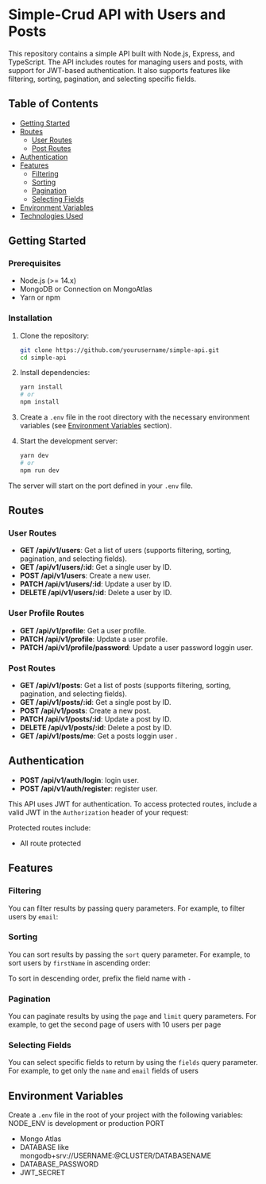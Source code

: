 # Simple-Crud API with Users and Posts

This repository contains a simple API built with Node.js, Express, and TypeScript. The API includes routes for managing users and posts, with support for JWT-based authentication. It also supports features like filtering, sorting, pagination, and selecting specific fields.

## Table of Contents

- [Getting Started](#getting-started)
- [Routes](#routes)
  - [User Routes](#user-routes)
  - [Post Routes](#post-routes)
- [Authentication](#authentication)
- [Features](#features)
  - [Filtering](#filtering)
  - [Sorting](#sorting)
  - [Pagination](#pagination)
  - [Selecting Fields](#selecting-fields)
- [Environment Variables](#environment-variables)
- [Technologies Used](#technologies-used)

## Getting Started

### Prerequisites

- Node.js (>= 14.x)
- MongoDB or Connection on MongoAtlas
- Yarn or npm

### Installation

1. Clone the repository:

   ```bash
   git clone https://github.com/yourusername/simple-api.git
   cd simple-api
   ```

2. Install dependencies:

   ```bash
   yarn install
   # or
   npm install
   ```

3. Create a `.env` file in the root directory with the necessary environment variables (see [Environment Variables](#environment-variables) section).

4. Start the development server:

   ```bash
   yarn dev
   # or
   npm run dev
   ```

The server will start on the port defined in your `.env` file.

## Routes

### User Routes

- **GET /api/v1/users**: Get a list of users (supports filtering, sorting, pagination, and selecting fields).
- **GET /api/v1/users/:id**: Get a single user by ID.
- **POST /api/v1/users**: Create a new user.
- **PATCH /api/v1/users/:id**: Update a user by ID.
- **DELETE /api/v1/users/:id**: Delete a user by ID.

### User Profile Routes

- **GET /api/v1/profile**: Get a user profile.
- **PATCH /api/v1/profile**: Update a user profile.
- **PATCH /api/v1/profile/password**: Update a user password loggin user.

### Post Routes

- **GET /api/v1/posts**: Get a list of posts (supports filtering, sorting, pagination, and selecting fields).
- **GET /api/v1/posts/:id**: Get a single post by ID.
- **POST /api/v1/posts**: Create a new post.
- **PATCH /api/v1/posts/:id**: Update a post by ID.
- **DELETE /api/v1/posts/:id**: Delete a post by ID.
- **GET /api/v1/posts/me**: Get a posts loggin user .

## Authentication

- **POST /api/v1/auth/login**: login user.
- **POST /api/v1/auth/register**: register user.

This API uses JWT for authentication. To access protected routes, include a valid JWT in the `Authorization` header of your request:

Protected routes include:

- All route protected

## Features

### Filtering

You can filter results by passing query parameters. For example, to filter users by `email`:

### Sorting

You can sort results by passing the `sort` query parameter. For example, to sort users by `firstName` in ascending order:

To sort in descending order, prefix the field name with `-`

### Pagination

You can paginate results by using the `page` and `limit` query parameters. For example, to get the second page of users with 10 users per page

### Selecting Fields

You can select specific fields to return by using the `fields` query parameter. For example, to get only the `name` and `email` fields of users

## Environment Variables

Create a `.env` file in the root of your project with the following variables:
NODE_ENV is development or production
PORT

- Mongo Atlas
- DATABASE like mongodb+srv://USERNAME:<PASSWORD>@CLUSTER/DATABASENAME
- DATABASE_PASSWORD
- JWT_SECRET
